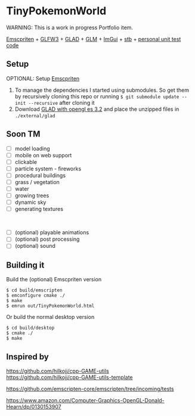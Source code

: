 # TinyPokemonWorld

WARNING: This is a work in progress Portfolio item.

[Emscpriten](https://emscripten.org/) + [GLFW3](https://www.glfw.org/) + [GLAD](https://www.glfw.org/) + [GLM](https://github.com/g-truc/glm/releases) + [ImGui](https://github.com/ocornut/imgui) + [stb](https://github.com/nothings/stb) + [personal unit test code](https://github.com/timostrating/unity_test)

## Setup
OPTIONAL: Setup [Emscpriten](https://emscripten.org/)
1. To manage the dependencies I started using submodules. So get them by recursively cloning this repo or running  `$ git submodule update --init --recursive` after cloning it
2. Download [GLAD with opengl es 3.2](http://glad.dav1d.de/#profile=core&specification=gl&api=gl%3Dnone&api=gles1%3Dnone&api=gles2%3D3.2&api=glsc2%3Dnone&language=c&loader=on) and place the unzipped files in `./external/glad` 

## Soon TM
- [ ] model loading
- [ ] mobile on web support
- [ ] clickable
- [ ] particle system - fireworks
- [ ] procedural buildings
- [ ] grass / vegetation
- [ ] water
- [ ] growing trees
- [ ] dynamic sky 
- [ ] generating textures

<br>

- [ ] (optional) playable animations
- [ ] (optional) post processing
- [ ] (optional) sound

## Building it

Build the (optional) Emscpriten version

`$ cd build/emscripten` <br/>
`$ emconfigure cmake ./` <br/>
`$ make` <br/>
`$ emrun out/TinyPokemonWorld.html` <br/>


Or build the normal desktop version

`$ cd build/desktop` <br/>
`$ cmake ./` <br/>
`$ make` <br/>

## Inspired by

https://github.com/hilkojj/cpp-GAME-utils <br/>
https://github.com/hilkojj/cpp-GAME-utils-template

https://github.com/emscripten-core/emscripten/tree/incoming/tests

https://www.amazon.com/Computer-Graphics-OpenGL-Donald-Hearn/dp/0130153907
